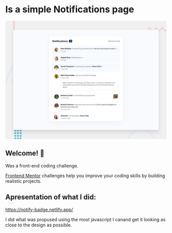 # Is a simple Notifications page

![Design preview for the Notifications page coding challenge](./design/desktop-preview.jpg)

## Welcome! 👋

Was a front-end coding challenge.

[Frontend Mentor](https://www.frontendmentor.io) challenges help you improve your coding skills by building realistic projects.

## Apresentation of what I did:

https://notify-badge.netlify.app/

I did what was propused using the most javascript I canand get it looking as close to the design as possible.


